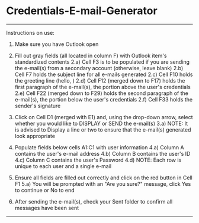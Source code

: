# Credentials-E-mail-Generator

--------------------
Instructions on use:

1) Make sure you have Outlook open

2) Fill out gray fields (all located in column F) with Outlook item's standardized contents
 	2.a) Cell F3 is to be populated if you are sending the e-mail(s) from a secondary account (otherwise, leave blank)
	2.b) Cell F7 holds the subject line for all e-mails generated
	2.c) Cell F10 holds the greeting line (hello, )
	2.d) Cell F12 (merged down to F17) holds the first paragraph of the e-mail(s), the portion above the user's credentials
	2.e) Cell F22 (merged down to F29) holds the second paragraph of the e-mail(s), the portion below the user's credentials
	2.f) Cell F33 holds the sender's signature

3) Click on Cell D1 (merged with E1) and, using the drop-down arrow, select whether you would like to DISPLAY or SEND the e-mail(s)
	3.a) NOTE: It is advised to Display a line or two to ensure that the e-mail(s) generated look appropriate

4) Populate fields below cells A1:C1 with user information
	4.a) Column A contains the user's e-mail address
	4.b) Column B contains the user's ID
	4.c) Column C contains the user's Password
	4.d) NOTE: Each row is unique to each user and a single e-mail

5) Ensure all fields are filled out correctly and click on the red button in Cell F1
	5.a) You will be prompted with an "Are you sure?" message, click Yes to continue or No to end

6) After sending the e-mail(s), check your Sent folder to confirm all messages have been sent
--------------------
